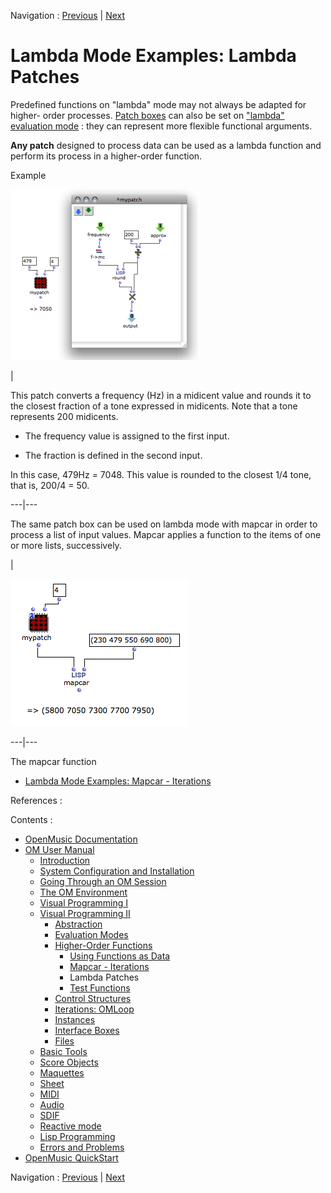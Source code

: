 Navigation : [Previous](Mapcar "page précédente\(Mapcar -
Iterations\)") | [Next](LambdaTest "Next\(Test
Functions\)")


# Lambda Mode Examples: Lambda Patches

Predefined functions on "lambda" mode may not always be adapted for higher-
order processes. [Patch boxes](AbsBoxes) can also be set on [ "lambda"
evaluation mode](LambdaMode) : they can represent more flexible
functional arguments.

**Any patch** designed to process data can be used as a lambda function and
perform its process in a higher-order function.

Example

[![](../res/expatch_1.png)](../res/expatch.png "Cliquez pour agrandir")

|

This patch converts a frequency (Hz) in a midicent value and rounds it to the
closest fraction of a tone expressed in midicents. Note that a tone represents
200 midicents.

  * The frequency value is assigned to the first input.

  * The fraction is defined in the second input. 

In this case, 479Hz = 7048. This value is rounded to the closest 1/4 tone,
that is, 200/4 = 50.  
  
---|---  
  
The same patch box can be used on lambda mode with  mapcar in order to process
a list of input values.  Mapcar applies a function to the items of one or more
lists, successively.

|

![](../res/patch-mapcar.png)  
  
---|---  
  
The mapcar function

  * [Lambda Mode Examples: Mapcar \- Iterations](Mapcar)

References :

Contents :

  * [OpenMusic Documentation](OM-Documentation)
  * [OM User Manual](OM-User-Manual)
    * [Introduction](00-Contents)
    * [System Configuration and Installation](Installation)
    * [Going Through an OM Session](Goingthrough)
    * [The OM Environment](Environment)
    * [Visual Programming I](BasicVisualProgramming)
    * [Visual Programming II](AdvancedVisualProgramming)
      * [Abstraction](Abstraction)
      * [Evaluation Modes](EvalModes)
      * [Higher-Order Functions](HighOrder)
        * [Using Functions as Data](Funcall)
        * [Mapcar \- Iterations](Mapcar)
        * Lambda Patches
        * [Test Functions](LambdaTest)
      * [Control Structures](Control)
      * [Iterations: OMLoop](OMLoop)
      * [Instances](Instances)
      * [Interface Boxes](InterfaceBoxes)
      * [Files](Files)
    * [Basic Tools](BasicObjects)
    * [Score Objects](ScoreObjects)
    * [Maquettes](Maquettes)
    * [Sheet](Sheet)
    * [MIDI](MIDI)
    * [Audio](Audio)
    * [SDIF](SDIF)
    * [Reactive mode](Reactive)
    * [Lisp Programming](Lisp)
    * [Errors and Problems](errors)
  * [OpenMusic QuickStart](QuickStart-Chapters)

Navigation : [Previous](Mapcar "page précédente\(Mapcar -
Iterations\)") | [Next](LambdaTest "Next\(Test
Functions\)")

